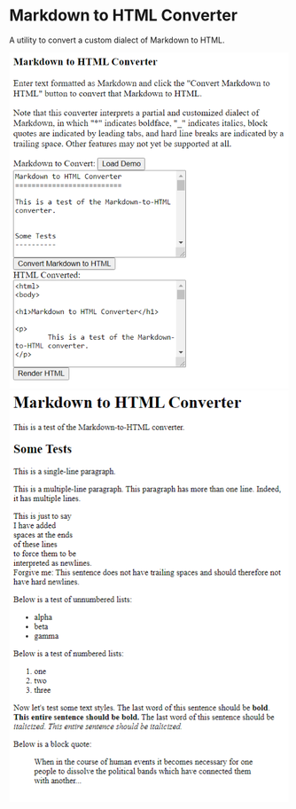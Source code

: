 Markdown to HTML Converter
==========================

A utility to convert a custom dialect of Markdown to HTML.

<img src="Screenshot-1-User_Interface.png" />
<img src="Screenshot-2-Rendered_Html.png" />